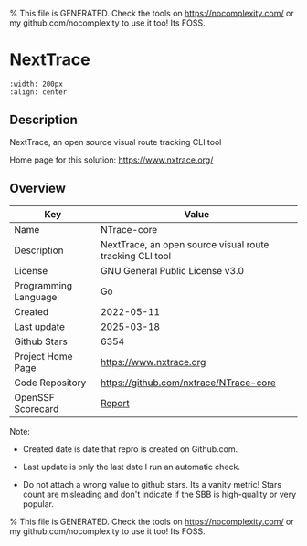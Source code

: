 
% This file is GENERATED. Check the tools on https://nocomplexity.com/ or my github.com/nocomplexity to use it too! Its FOSS. 

# NextTrace


```{image} https://raw.githubusercontent.com/nxtrace/NTrace-core/main/asset/logo.png 
:width: 200px 
:align: center 
```

## Description 

NextTrace, an open source visual route tracking CLI tool 

Home page for this solution: https://www.nxtrace.org/ 

## Overview 

| Key | Value |
| --- | --- |
| Name | NTrace-core |
| Description | NextTrace, an open source visual route tracking CLI tool |
| License | GNU General Public License v3.0 |
| Programming Language | Go |
| Created | 2022-05-11 |
| Last update | 2025-03-18 |
| Github Stars | 6354 |
| Project Home Page | https://www.nxtrace.org |
| Code Repository | https://github.com/nxtrace/NTrace-core |
| OpenSSF Scorecard | [Report](https://securityscorecards.dev/viewer/?uri=github.com/nxtrace/NTrace-core) |

Note:
 - Created date is date that repro is created on Github.com. 

- Last update is only the last date I run an automatic check. 

- Do not attach a wrong value to github stars. Its a vanity metric! Stars count are misleading and 
don't indicate if the SBB is high-quality or very popular.

% This file is GENERATED. Check the tools on https://nocomplexity.com/ or my github.com/nocomplexity to use it too! Its FOSS. 

